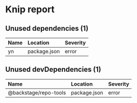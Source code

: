 # Knip report

## Unused dependencies (1)

| Name | Location     | Severity |
| :--- | :----------- | :------- |
| yn   | package.json | error    |

## Unused devDependencies (1)

| Name                  | Location     | Severity |
| :-------------------- | :----------- | :------- |
| @backstage/repo-tools | package.json | error    |
